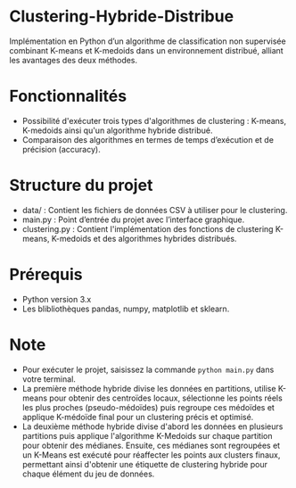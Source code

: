 # Clustering-Hybride-Distribue
Implémentation en Python d’un algorithme de classification non supervisée combinant K-means et K-medoids dans un environnement distribué, alliant les avantages des deux méthodes.

# Fonctionnalités
- Possibilité d'exécuter trois types d'algorithmes de clustering : K-means, K-medoids ainsi qu'un algorithme hybride distribué.
- Comparaison des algorithmes en termes de temps d’exécution et de précision (accuracy).

# Structure du projet
- data/ : Contient les fichiers de données CSV à utiliser pour le clustering.
- main.py : Point d’entrée du projet avec l’interface graphique.
- clustering.py : Contient l'implémentation des fonctions de clustering K-means, K-medoids et des algorithmes hybrides distribués.

# Prérequis
- Python version 3.x
- Les blibliothèques pandas, numpy, matplotlib et sklearn.

# Note
- Pour exécuter le projet, saisissez la commande `python main.py` dans votre terminal.
- La première méthode hybride divise les données en partitions, utilise K-means pour obtenir des centroïdes locaux, sélectionne les points réels les plus proches (pseudo-médoïdes) puis regroupe ces médoïdes et applique K-médoïde final pour un clustering précis et optimisé.
- La deuxième méthode hybride divise d'abord les données en plusieurs partitions puis applique l'algorithme K-Medoids sur chaque partition pour obtenir des médianes. Ensuite, ces médianes sont regroupées et un K-Means est exécuté pour réaffecter les points aux clusters finaux, permettant ainsi d'obtenir une étiquette de clustering hybride pour chaque élément du jeu de données.